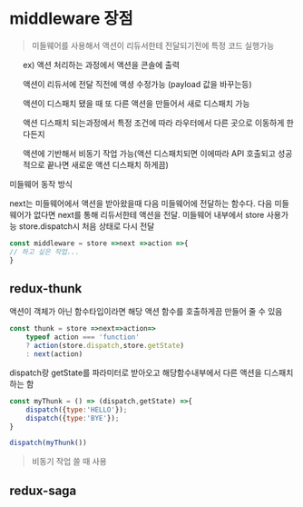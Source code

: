 <!-- @format -->

# middleware 장점

> 미들웨어를 사용해서 액션이 리듀서한테 전달되기전에 특정 코드 실행가능

<ul>
<p>ex) 액션 처리하는 과정에서 액션을 콘솔에 출력</p>
<p>액션이 리듀서에 전달 직전에 액셩 수정가능 (payload 값을 바꾸는등)</p>
<p>액션이 디스패치 됐을 때 또 다른 액션을 만들어서 새로 디스패치 가능</p>
<p>액션 디스패치 되는과정에서 특정 조건에 따라 라우터에서 다른 곳으로 이동하게 한다든지</p>
<p>액션에 기반해서 비동기 작업 가능(액션 디스패치되면 이에따라 API 호출되고 성공적으로 끝나면 새로운 액션 디스패치 하게끔)</p>
</ul>

미들웨어 동작 방식

next는 미들웨어에서 액션을 받아왔을때 다음 미들웨어에 전달하는 함수다.
다음 미들웨어가 없다면 next를 통해 리듀서한테 액션을 전달.
미들웨어 내부에서 store 사용가능 store.dispatch시 처음 상태로 다시 전달

```JavaScript
const middleware = store =>next =>action =>{
// 하고 싶은 작업...
}
```

## redux-thunk

<p>액션이 객체가 아닌 함수타입이라면 해당 액션 함수를 호출하게끔 만들어 줄 수 있음</p>

```JavaScript
const thunk = store =>next=>action=>
    typeof action === 'function'
    ? action(store.dispatch,store.getState)
    : next(action)
```

<p>dispatch랑 getState를 파라미터로 받아오고 해당함수내부에서 다른 액션을 디스패치하는 함</p>

```JavaScript
const myThunk = () => (dispatch,getState) =>{
    dispatch({type:'HELLO'});
    dispatch({type:'BYE'});
}

dispatch(myThunk())
```

> 비동기 작업 쓸 때 사용

## redux-saga
